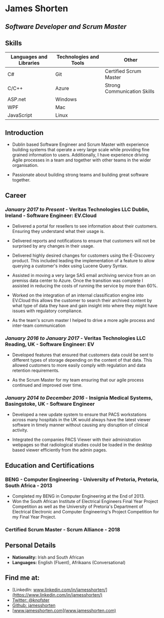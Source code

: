 # James Shorten

## _Software Developer and Scrum Master_

## Skills

| **Languages and Libraries** | **Technologies and Tools** | **Other**                   |
| --------------------------- | -------------------------- | --------------------------- |
| C#                          | Git                        | Certified Scrum Master      |
| C/C++                       | Azure                      | Strong Communication Skills |
| ASP.net                     | Windows                    |                             |
| WPF                         | Mac                        |                             |
| JavaScript                  | Linux                      |                             |

## Introduction

- Dublin based Software Engineer and Scrum Master with experience building systems that operate a very large scale while providing fine grained information to users. Additionally, I have experience driving Agile processes in a team and together with other teams in the wider organisation.

- Passionate about building strong teams and building great software together.

## Career

### _January 2017 to Present_ - **Veritas Technologies LLC Dublin, Ireland** - Software Engineer: EV.Cloud

- Delivered a portal for resellers to see information about their customers. Ensuring they understand what their usage is.
- Delivered reports and notifications to ensure that customers will not be surprised by any changes in their usage.

- Delivered highly desired changes for customers using the E-Discovery product. This included leading the implementation of a feature to allow querying a customer's index using Lucene Query Syntax.

- Assisted in moving a very large SAS email archiving service from an on premiss data center to Azure. Once the transition was complete I assisted in reducing the costs of running the service by more than 60%.

- Worked on the integration of an internal classification engine into EV.Cloud this allows the customer to search their archived content by what type of data they have and gain insight into where they might have issues with regulatory compliance.

- As the team's scrum master I helped to drive a more agile process and inter-team communication

### _January 2016 to January 2017_ - **Veritas Technologies LLC Reading, UK** - Software Engineer: EV

- Developed features that ensured that customers data could be sent to different types of storage depending on the content of that data. This allowed customers to more easily comply with regulation and data retention requirements.

- As the Scrum Master for my team ensuring that our agile process continued and improved over time.

### _January 2014 to December 2016_ - **Insignia Medical Systems, Basingstoke, UK** - Software Engineer

- Developed a new update system to ensure that PACS workstations across many hospitals in the UK would always have the latest viewer software in timely manner without causing any disruption of clinical activity.

- Integrated the companies PACS Viewer with their administration webpages so that radiological studies could be loaded in the desktop based viewer efficiently from the admin pages.

## Education and Certifications

### **BENG - Computer Engineering** - University of Pretoria, Pretoria, South Africa - 2013

- Completed my BENG in Computer Engineering at the End of 2013.
- Won the South African Institute of Electrical Engineers Final Year Project Competition as well as the University of Pretoria's Department of Electrical Electronic and Computer Engineering's Project Competition for my Final Year Project.

### **Certified Scrum Master** - Scrum Alliance - 2018

## Personal Details

- **Nationality:** Irish and South African
- **Languages:** English (Fluent), Afrikaans (Conversational)

## Find me at:

- [LinkedIn: www.linkedin.com/in/jamesshorten/](https://www.linkedin.com/in/jamesshorten/)
- [Twitter: @knofster](https://twitter.com/knofster)
- [Github: jamesshorten](https://github.com/jamesshorten)
- [www.jamesshorten.com](www.jamesshorten.com)
